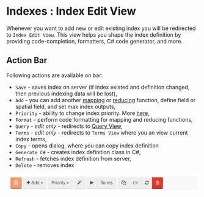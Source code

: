 # Indexes : Index Edit View

Whenever you want to add new or edit existing index you will be redirected to `Index Edit View`. This view helps you shape the index definition by providing code-completion, formatters, C# code generator, and more.

## Action Bar

Following actions are available on bar:

- `Save` - saves index on server (if index existed and definition changed, then previous indexing data will be lost),
- `Add` - you can add another [mapping](../../../indexes/map-indexes) or [reducing](../../../indexes/map-reduce-indexes) function, define field or spatial field, and set max index outputs,
- `Priority` - ability to change index priority. More [here](../../../server/administration/index-administration#index-prioritization),
- `Format` - perform code formatting for mapping and reducing functions,
- `Query` - _edit only_ - redirects to [Query View](../../../studio/overview/query/query-view),
- `Terms` - _edit only_ - redirects to `Terms View` where you an view current index terms,
- `Copy` - opens dialog, where you can copy index definition
- `Generate C#` - creates index definition class in C#,
- `Refresh` - fetches index definition from server,
- `Delete` - removes index

![Figure 1. Studio. Index Edit View. Action Bar.](images/index-edit-view-action-bar.png)  

